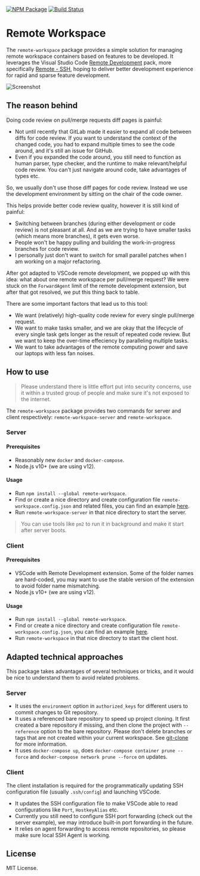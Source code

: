 [![NPM Package](https://badge.fury.io/js/remote-workspace.svg)](https://www.npmjs.com/package/remote-workspace)
[![Build Status](https://travis-ci.org/makeflow/remote-workspace.svg?branch=master)](https://travis-ci.org/makeflow/remote-workspace)

# Remote Workspace

The `remote-workspace` package provides a simple solution for managing remote workspace containers based on features to be developed. It leverages the Visual Studio Code [Remote Development](https://marketplace.visualstudio.com/items?itemName=ms-vscode-remote.vscode-remote-extensionpack) pack, more specifically [Remote - SSH](https://marketplace.visualstudio.com/items?itemName=ms-vscode-remote.remote-ssh), hoping to deliver better development experience for rapid and sparse feature development.

![Screenshot](https://user-images.githubusercontent.com/970430/65377230-eafe6580-dcdb-11e9-8d1e-892c9970dc3c.png)

## The reason behind

Doing code review on pull/merge requests diff pages is painful:

- Not until recently that GitLab made it easier to expand all code between diffs for code review. If you want to understand the context of the changed code, you had to expand multiple times to see the code around, and it's still an issue for GitHub.
- Even if you expanded the code around, you still need to function as human parser, type checker, and the runtime to make relevant/helpful code review. You can't just navigate around code, take advantages of types etc.

So, we usually don't use those diff pages for code review. Instead we use the development environment by sitting on the chair of the code owner.

This helps provide better code review quality, however it is still kind of painful:

- Switching between branches (during either development or code review) is not pleasant at all. And as we are trying to have smaller tasks (which means more branches), it gets even worse.
- People won't be happy pulling and building the work-in-progress branches for code review.
- I personally just don't want to switch for small parallel patches when I am working on a major refactoring.

After got adapted to VSCode remote development, we popped up with this idea: what about one remote workspace per pull/merge request? We were stuck on the `ForwardAgent` limit of the remote development extension, but after that got resolved, we put this thing back to table.

There are some important factors that lead us to this tool:

- We want (relatively) high-quality code review for every single pull/merge request.
- We want to make tasks smaller, and we are okay that the lifecycle of every single task gets longer as the result of repeated code review. But we want to keep the over-time effeciency by paralleling multiple tasks.
- We want to take advantages of the remote computing power and save our laptops with less fan noises.

## How to use

> Please understand there is little effort put into security concerns, use it within a trusted group of people and make sure it's not exposed to the internet.

The `remote-workspace` package provides two commands for server and client respectively: `remote-workspace-server` and `remote-workspace`.

### Server

#### Prerequisites

- Reasonably new `docker` and `docker-compose`.
- Node.js v10+ (we are using v12).

#### Usage

- Run `npm install --global remote-workspace`.
- Find or create a nice directory and create configuration file `remote-workspace.config.json` and related files, you can find an example [here](./examples/mufan/server/).
- Run `remote-workspace-server` in that nice directory to start the server.

> You can use tools like `pm2` to run it in background and make it start after server boots.

### Client

#### Prerequisites

- VSCode with Remote Development extension. Some of the folder names are hard-coded, you may want to use the stable version of the extension to avoid folder name mismatching.
- Node.js v10+ (we are using v12).

#### Usage

- Run `npm install --global remote-workspace`.
- Find or create a nice directory and create configuration file `remote-workspace.config.json`, you can find an example [here](./examples/mufan/client/).
- Run `remote-workspace` in that nice directory to start the client host.

## Adapted technical approaches

This package takes advantages of several techniques or tricks, and it would be nice to understand them to avoid related problems.

### Server

- It uses the `environment` option in `authorized_keys` for different users to commit changes to Git repository.
- It uses a referenced bare repository to speed up project cloning. It first created a bare repository if missing, and then clone the project with `--reference` option to the bare repository. Please don't delete branches or tags that are not created within your current workspace. See [git-clone](https://git-scm.com/docs/git-clone#Documentation/git-clone.txt---reference-if-ableltrepositorygt) for more information.
- It uses `docker-compose up`, does `docker-compose container prune --force` and `docker-compose network prune --force` on updates.

### Client

The client installation is required for the programmatically updating SSH configuration file (usually `.ssh/config`) and launching VSCode.

- It updates the SSH configuration file to make VSCode able to read configurations like `Port`, `HostkeyAlias` etc.
- Currently you still need to configure SSH port forwarding (check out the server example), we may introduce built-in port forwarding in the future.
- It relies on agent forwarding to access remote repositories, so please make sure local SSH Agent is working.

## License

MIT License.
